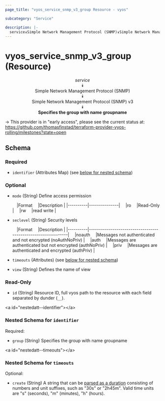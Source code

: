 ```yaml
---
page_title: "vyos_service_snmp_v3_group Resource - vyos"

subcategory: "Service"

description: |- 
  service⯯Simple Network Management Protocol (SNMP)⯯Simple Network Management Protocol (SNMP) v3⯯Specifies the group with name groupname
---
```


# vyos_service_snmp_v3_group (Resource)
<center>

*service*  
⯯  
Simple Network Management Protocol (SNMP)  
⯯  
Simple Network Management Protocol (SNMP) v3  
⯯  
**Specifies the group with name groupname**


</center>

-> This provider is in "early access", please see the current status at: https://github.com/thomasfinstad/terraform-provider-vyos-rolling/milestones?state=open

## Schema

### Required

- `identifier` (Attributes Map) (see [below for nested schema](#nestedatt--identifier))

### Optional

- `mode` (String) Define access permission

    &emsp;|Format  &emsp;|Description  |
    |----------|---------------|
    &emsp;|ro      &emsp;|Read-Only    |
    &emsp;|rw      &emsp;|read write   |
- `seclevel` (String) Security levels

    &emsp;|Format  &emsp;|Description                                                  |
    |----------|---------------------------------------------------------------|
    &emsp;|noauth  &emsp;|Messages not authenticated and not encrypted (noAuthNoPriv)  |
    &emsp;|auth    &emsp;|Messages are authenticated but not encrypted (authNoPriv)    |
    &emsp;|priv    &emsp;|Messages are authenticated and encrypted (authPriv)          |
- `timeouts` (Attributes) (see [below for nested schema](#nestedatt--timeouts))
- `view` (String) Defines the name of view

### Read-Only

- `id` (String) Resource ID, full vyos path to the resource with each field separated by dunder (`__`).

&lt;a id=&#34;nestedatt--identifier&#34;&gt;&lt;/a&gt;
### Nested Schema for `identifier`

Required:

- `group` (String) Specifies the group with name groupname


&lt;a id=&#34;nestedatt--timeouts&#34;&gt;&lt;/a&gt;
### Nested Schema for `timeouts`

Optional:

- `create` (String) A string that can be [parsed as a duration](https://pkg.go.dev/time#ParseDuration) consisting of numbers and unit suffixes, such as &#34;30s&#34; or &#34;2h45m&#34;. Valid time units are &#34;s&#34; (seconds), &#34;m&#34; (minutes), &#34;h&#34; (hours).  

